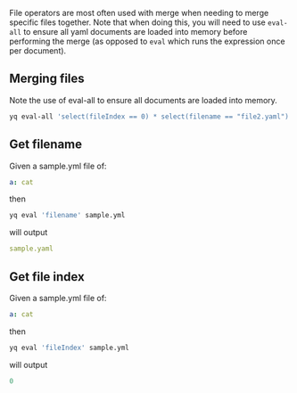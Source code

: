 File operators are most often used with merge when needing to merge specific files together. Note that when doing this, you will need to use `eval-all` to ensure all yaml documents are loaded into memory before performing the merge (as opposed to `eval` which runs the expression once per document).

## Merging files
Note the use of eval-all to ensure all documents are loaded into memory.
```bash
yq eval-all 'select(fileIndex == 0) * select(filename == "file2.yaml")' file1.yaml file2.yaml
```
## Get filename
Given a sample.yml file of:
```yaml
a: cat
```
then
```bash
yq eval 'filename' sample.yml
```
will output
```yaml
sample.yaml
```

## Get file index
Given a sample.yml file of:
```yaml
a: cat
```
then
```bash
yq eval 'fileIndex' sample.yml
```
will output
```yaml
0
```

